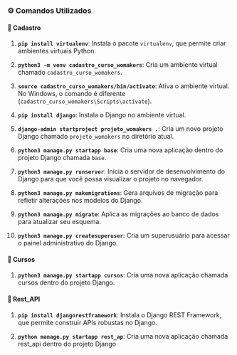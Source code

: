 
### ⚙️ Comandos Utilizados

#### 🔹 Cadastro

1. **`pip install virtualenv`**: Instala o pacote `virtualenv`, que permite criar ambientes virtuais Python.

2. **`python3 -m venv cadastro_curso_womakers`**: Cria um ambiente virtual chamado `cadastro_curso_womakers`.

3. **`source cadastro_curso_womakers/bin/activate`**: Ativa o ambiente virtual. No Windows, o comando é diferente (`cadastro_curso_womakers\Scripts\activate`).

4. **`pip install django`**: Instala o Django no ambiente virtual.

5. **`django-admin startproject projeto_womakers .`**: Cria um novo projeto Django chamado `projeto_womakers` no diretório atual.

6. **`python3 manage.py startapp base`**: Cria uma nova aplicação dentro do projeto Django chamada `base`.

7. **`python3 manage.py runserver`**: Inicia o servidor de desenvolvimento do Django para que você possa visualizar o projeto no navegador.

8. **`python3 manage.py makemigrations`**: Gera arquivos de migração para refletir alterações nos modelos do Django.

9. **`python3 manage.py migrate`**: Aplica as migrações ao banco de dados para atualizar seu esquema.

10. **`python3 manage.py createsuperuser`**: Cria um superusuário para acessar o painel administrativo do Django.


#### 🔹 Cursos

1. **`python3 manage.py startapp cursos`**: Cria uma nova aplicação chamada cursos dentro do projeto Django.

#### 🔹 Rest_API

1. **`pip install djangorestframework`**: Instala o Django REST Framework, que permite construir APIs robustas no Django.

2. **`python manage.py startapp rest_ap`**: Cria uma nova aplicação chamada rest_api dentro do projeto Django
